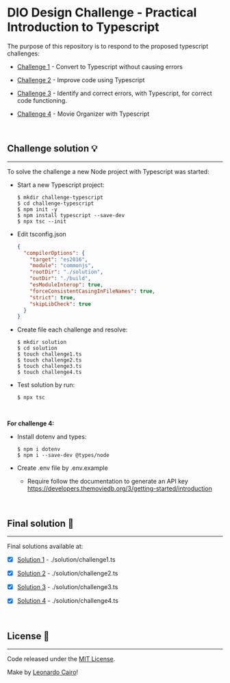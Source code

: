 # DIO Design Challenge - Practical Introduction to Typescript

The purpose of this repository is to respond to the proposed typescript challenges:

* [Challenge 1](./challenge/challenge1.js) - Convert to Typescript without causing errors

* [Challenge 2](./challenge/challenge2.js) - Improve code using Typescript

* [Challenge 3](./challenge/challenge3.js) - Identify and correct errors, with Typescript, for correct code functioning.

* [Challenge 4](./challenge/challenge4.js) - Movie Organizer with Typescript


<br/>

## Challenge solution 💡
<hr/>

To solve the challenge a new Node project with Typescript was started:

* Start a new Typescript project:
  
  ```shell
  $ mkdir challenge-typescript
  $ cd challenge-typescript
  $ npm init -y
  $ npm install typescript --save-dev
  $ npx tsc --init
  ```

* Edit tsconfig.json

  ```JSON
  {
    "compilerOptions": {
      "target": "es2016",
      "module": "commonjs",
      "rootDir": "./solution",
      "outDir": "./build",
      "esModuleInterop": true,
      "forceConsistentCasingInFileNames": true,
      "strict": true,
      "skipLibCheck": true
    }
  }
  ```

* Create file each challenge and resolve:
  
  ```shell
  $ mkdir solution
  $ cd solution
  $ touch challenge1.ts
  $ touch challenge2.ts
  $ touch challenge3.ts
  $ touch challenge4.ts
  ```

* Test solution by run:

  ```shell
  $ npx tsc 
  ```
<br/>

**For challenge 4:**

  * Install dotenv and types:
  
    ```shell
    $ npm i dotenv
    $ npm i --save-dev @types/node
    ```
  
  * Create .env file by .env.example

    * Require follow the documentation to generate an API key https://developers.themoviedb.org/3/getting-started/introduction

<br/>

## Final solution 🏁
<hr/>

Final solutions available at:

* [X] [Solution 1](./solution/challenge1.ts) - ./solution/challenge1.ts

* [X] [Solution 2](./solution/challenge2.ts) - ./solution/challenge2.ts

* [X] [Solution 3](./solution/challenge3.ts) - ./solution/challenge3.ts

* [X] [Solution 4](./solution/challenge4.ts) - ./solution/challenge4.ts

<br/>

## License 📄
<hr/>

Code released under the [MIT License](./LICENSE).

Make by [Leonardo Cairo](https://www.linkedin.com/in/leocairos/)!
